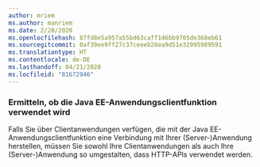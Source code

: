 ```yaml
---
author: mriem
ms.author: manriem
ms.date: 2/28/2020
ms.openlocfilehash: 87fd8e5a957a55bd63caff146bb9705de368eb61
ms.sourcegitcommit: 0af39ee9ff27c37ceeeb28ea9d51e32995989591
ms.translationtype: HT
ms.contentlocale: de-DE
ms.lasthandoff: 04/21/2020
ms.locfileid: "81672946"
---
```

### <a name="determine-whether-the-java-ee-application-client-feature-is-in-use"></a>Ermitteln, ob die Java EE-Anwendungsclientfunktion verwendet wird

Falls Sie über Clientanwendungen verfügen, die mit der Java EE-Anwendungsclientfunktion eine Verbindung mit Ihrer (Server-)Anwendung herstellen, müssen Sie sowohl Ihre Clientanwendungen als auch Ihre (Server-)Anwendung so umgestalten, dass HTTP-APIs verwendet werden.
